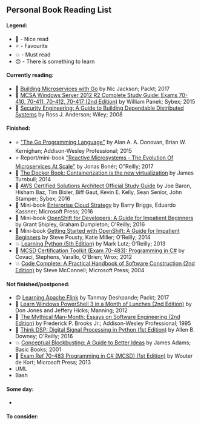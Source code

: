 ## Personal Book Reading List

#### Legend:
- :green_book: - Nice read
- :star: - Favourite
- :boom: - Must read
- :disappointed: - There is something to learn

#### Currently reading:

- :green_book: [Building Microservices with Go](https://www.amazon.co.uk/Building-Microservices-Go-Nic-Jackson-ebook/dp/B01M2DA8A7) by Nic Jackson; Packt; 2017
- :book: [MCSA Windows Server 2012 R2 Complete Study Guide: Exams 70-410, 70-411, 70-412, 70-417 (2nd Edition)](http://amzn.com/111885991X) by William Panek; Sybex; 2015 
- :book: [Security Engineering: A Guide to Building Dependable Distributed Systems](https://www.amazon.com/Security-Engineering-Building-Dependable-Distributed/dp/0470068523) by Ross J. Anderson; Wiley; 2008 

#### Finished:

- :star: ["The Go Programming Language"](http://a.co/7gfAqGX) by Alan A. A. Donovan, Brian W. Kernighan; Addison-Wesley Professional; 2015
- :star: Report/mini-book ["Reactive Microsystems - The Evolution Of Microservices At Scale"](https://www.lightbend.com/blog/reactive-microsystems-the-evolution-of-microservices-at-scale-free-oreilly-report-by-jonas-boner) by Jonas Bonér; O"Reilly; 2017
- :green_book: [The Docker Book: Containerization is the new virtualization](https://www.amazon.com/Docker-Book-Containerization-new-virtualization-ebook/dp/B00LRROTI4) by James Turnbull; 2014
- :green_book: [AWS Certified Solutions Architect Official Study Guide](https://www.amazon.com/Certified-Solutions-Architect-Official-Study/dp/1119138558) by Joe Baron, Hisham Baz, Tim Bixler, Biff Gaut, Kevin E. Kelly, Sean Senior, John Stamper; Sybex; 2016
- :green_book: Mini-book [Enterprise Cloud Strategy](https://www.amazon.com/Enterprise-Cloud-Strategy-Barry-Briggs-ebook/dp/B01AB0XZXM) by Barry Briggs, Eduardo Kassner; Microsoft Press; 2016
- :green_book: Mini-book [OpenShift for Developers: A Guide for Impatient Beginners](https://www.amazon.com/OpenShift-Developers-Guide-Impatient-Beginners/dp/1491961430) by Grant Shipley, Graham Dumpleton; O'Reilly; 2016
- :green_book: Mini-book [Getting Started with OpenShift: A Guide for Impatient Beginners](https://www.amazon.com/Getting-Started-OpenShift-Impatient-Beginners/dp/1491900474/ref=mt_paperback?_encoding=UTF8&me=) by Steve Pousty, Katie Miller; O'Reilly; 2014
- :boom: [Learning Python (5th Edition)](http://amzn.com/1449355730) by Mark Lutz; O'Reilly; 2013
- :green_book: [MCSD Certification Toolkit (Exam 70-483): Programming in C#](http://amzn.com/1118612094) by Covaci, Stephens, Varallo, O'Brien; Wrox; 2012
- :boom: [Code Complete: A Practical Handbook of Software Construction (2nd Edition)](http://amzn.com/0735619670) by Steve McConnell; Microsoft Press; 2004

#### Not finished/postponed:
- :disappointed: [Learning Apache Flink](https://www.amazon.co.uk/Learning-Apache-Flink-Tanmay-Deshpande-ebook/dp/B01MXQ19GM) by Tanmay Deshpande; Packt; 2017
- :green_book: [Learn Windows PowerShell 3 in a Month of Lunches (2nd Edition)](http://amzn.com/1617291080) by Don Jones and Jeffery Hicks; Manning; 2012
- :green_book: [The Mythical Man-Month: Essays on Software Engineering (2nd Edition)](http://amzn.com/0201835959) by Frederick P. Brooks Jr.; Addison-Wesley Professional; 1995 
- :book: [Think DSP: Digital Signal Processing in Python (1st Edition)](http://amzn.com/1491938455) by Allen B. Downey; O'Reilly; 2016
- :boom: [Conceptual Blockbusting: A Guide to Better Ideas](https://www.amazon.com/Conceptual-Blockbusting-Guide-Better-Ideas/dp/0738205370) by James Adams; Basic Books; 2001
- :book: [Exam Ref 70-483 Programming in C# (MCSD) (1st Edition)](http://amzn.com/0735676828) by Wouter de Kort; Microsoft Press; 2013
- UML
- Bash

#### Some day:

-

#### To consider:
